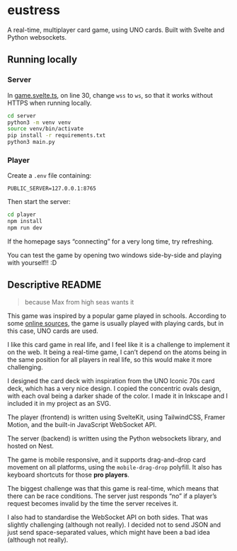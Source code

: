 # eustress

A real-time, multiplayer card game, using UNO cards. Built with Svelte and Python websockets.

## Running locally

### Server

In [game.svelte.ts](player/src/lib/game.svelte.ts), on line 30, change `wss` to `ws`, so that it works without HTTPS when running locally.

```bash
cd server
python3 -m venv venv
source venv/bin/activate
pip install -r requirements.txt
python3 main.py
```

### Player

Create a `.env` file containing:

```
PUBLIC_SERVER=127.0.0.1:8765
```

Then start the server:

```bash
cd player
npm install
npm run dev
```

If the homepage says “connecting” for a very long time, try refreshing.

You can test the game by opening two windows side-by-side and playing with yourself!! :D

## Descriptive README

> because Max from high seas wants it

This game was inspired by a popular game played in schools. According to some [online sources](<https://www.wikihow.com/Play-Stress-(Card-Game)>), the game is usually played with playing cards, but in this case, UNO cards are used.

I like this card game in real life, and I feel like it is a challenge to implement it on the web. It being a real-time game, I can’t depend on the atoms being in the same position for all players in real life, so this would make it more challenging.

I designed the card deck with inspiration from the UNO Iconic 70s card deck, which has a very nice design. I copied the concentric ovals design, with each oval being a darker shade of the color. I made it in Inkscape and I included it in my project as an SVG.

The player (frontend) is written using SvelteKit, using TailwindCSS, Framer Motion, and the built-in JavaScript WebSocket API.

The server (backend) is written using the Python websockets library, and hosted on Nest.

The game is mobile responsive, and it supports drag-and-drop card movement on all platforms, using the `mobile-drag-drop` polyfill. It also has keyboard shortcuts for those **pro players**.

The biggest challenge was that this game is real-time, which means that there can be race conditions. The server just responds “no” if a player’s request becomes invalid by the time the server receives it.

I also had to standardise the WebSocket API on both sides. That was slightly challenging (although not really). I decided not to send JSON and just send space-separated values, which might have been a bad idea (although not really).

